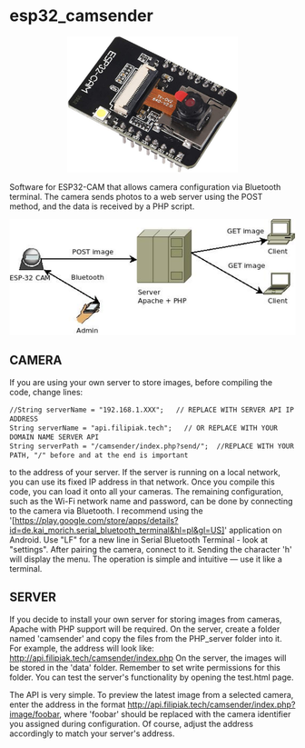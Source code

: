 # esp32_camsender

<p align="center">
  <img src="https://raw.githubusercontent.com/marcin-filipiak/esp32_camsender/main/doc/esp32.jpg" width="300px">
</p>

Software for ESP32-CAM that allows camera configuration via Bluetooth terminal. The camera sends photos to a web server using the POST method, and the data is received by a PHP script.

<p align="center">
  <img src="https://raw.githubusercontent.com/marcin-filipiak/esp32_camsender/main/doc/data_flow.jpg">
</p>

## CAMERA 

If you are using your own server to store images, before compiling the code, change lines:

```
//String serverName = "192.168.1.XXX";   // REPLACE WITH SERVER API IP ADDRESS
String serverName = "api.filipiak.tech";   // OR REPLACE WITH YOUR DOMAIN NAME SERVER API
String serverPath = "/camsender/index.php?send/";  //REPLACE WITH YOUR PATH, "/" before and at the end is important
```

to the address of your server. If the server is running on a local network, you can use its fixed IP address in that network. Once you compile this code, you can load it onto all your cameras. The remaining configuration, such as the Wi-Fi network name and password, can be done by connecting to the camera via Bluetooth. I recommend using the '<Serial Bluetooth Terminal>[https://play.google.com/store/apps/details?id=de.kai_morich.serial_bluetooth_terminal&hl=pl&gl=US]' application on Android. Use "LF" for a new line in Serial Bluetooth Terminal - look at "settings". After pairing the camera, connect to it. Sending the character 'h' will display the menu. The operation is simple and intuitive — use it like a terminal.

## SERVER

If you decide to install your own server for storing images from cameras, Apache with PHP support will be required. On the server, create a folder named 'camsender' and copy the files from the PHP_server folder into it. For example, the address will look like: 
http://api.filipiak.tech/camsender/index.php
On the server, the images will be stored in the 'data' folder. Remember to set write permissions for this folder. 
You can test the server's functionality by opening the test.html page.

The API is very simple. To preview the latest image from a selected camera, enter the address in the format http://api.filipiak.tech/camsender/index.php?image/foobar, where 'foobar' should be replaced with the camera identifier you assigned during configuration. 
Of course, adjust the address accordingly to match your server's address.
